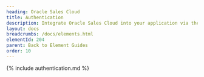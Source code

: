 ```yaml
---
heading: Oracle Sales Cloud
title: Authentication
description: Integrate Oracle Sales Cloud into your application via the Cloud Elements APIs.
layout: docs
breadcrumbs: /docs/elements.html
elementId: 204
parent: Back to Element Guides
order: 10
---
```


{% include authentication.md %}
